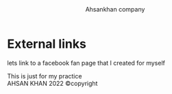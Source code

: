 <!DOCTYPE html>
<html>
<head>
	<meta charset="utf-8">
	<title>links </title>
</head>
<body>
	<header>
		Ahsankhan company
		<nav> <a href="https://www.facebook.com/profile.php?id=100026836293696"></a></nav>
	</header>
	<h1 id="top">External links</h1>
	<section>
		<p>lets link to a facebook fan page that I created for myself
			<a href="https://www.facebook.com/profile.php?id=100026836293696" target="_blank" title="like our page"></a>
		</p>
	</section>
	<aside>This is just for my practice </aside>
	<footer>AHSAN KHAN 2022 &copy;copyright</footer>
</body>
</html>